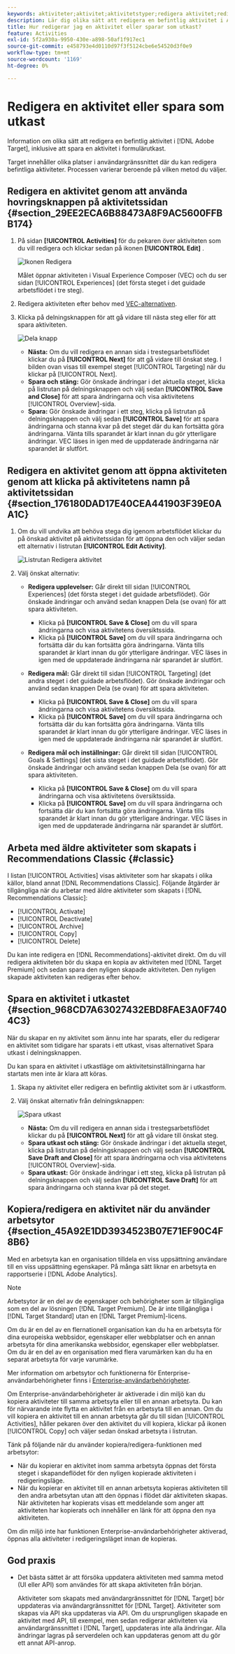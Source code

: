 ```yaml
---
keywords: aktiviteter;aktivitet;aktivitetstyper;redigera aktivitet;redigera;utkast
description: Lär dig olika sätt att redigera en befintlig aktivitet i Adobe Target, inklusive att spara en aktivitet i ett utkast.
title: Hur redigerar jag en aktivitet eller sparar som utkast?
feature: Activities
exl-id: 5f2a930a-9950-430e-a898-50af1f917ec1
source-git-commit: e458793e4d0110d97f3f5124cbe6e54520d3f0e9
workflow-type: tm+mt
source-wordcount: '1169'
ht-degree: 0%

---
```


# Redigera en aktivitet eller spara som utkast

Information om olika sätt att redigera en befintlig aktivitet i [!DNL Adobe Target], inklusive att spara en aktivitet i formulärutkast.

Target innehåller olika platser i användargränssnittet där du kan redigera befintliga aktiviteter. Processen varierar beroende på vilken metod du väljer.

## Redigera en aktivitet genom att använda hovringsknappen på aktivitetssidan {#section_29EE2ECA6B88473A8F9AC5600FFBB174}

1. På sidan **[!UICONTROL Activities]** för du pekaren över aktiviteten som du vill redigera och klickar sedan på ikonen **[!UICONTROL Edit]** .

   ![Ikonen Redigera](/help/main/c-activities/assets/hover_edit.png)

   Målet öppnar aktiviteten i Visual Experience Composer (VEC) och du ser sidan [!UICONTROL Experiences] (det första steget i det guidade arbetsflödet i tre steg).

1. Redigera aktiviteten efter behov med [VEC-alternativen](/help/main/c-experiences/c-visual-experience-composer/viztarget-options.md).

1. Klicka på delningsknappen för att gå vidare till nästa steg eller för att spara aktiviteten.

   ![Dela knapp](/help/main/c-activities/assets/edit_split_button_2.png)

   * **Nästa:** Om du vill redigera en annan sida i trestegsarbetsflödet klickar du på **[!UICONTROL Next]** för att gå vidare till önskat steg. I bilden ovan visas till exempel steget [!UICONTROL Targeting] när du klickar på [!UICONTROL Next].
   * **Spara och stäng:** Gör önskade ändringar i det aktuella steget, klicka på listrutan på delningsknappen och välj sedan **[!UICONTROL Save and Close]** för att spara ändringarna och visa aktivitetens [!UICONTROL Overview]-sida.
   * **Spara:** Gör önskade ändringar i ett steg, klicka på listrutan på delningsknappen och välj sedan **[!UICONTROL Save]** för att spara ändringarna och stanna kvar på det steget där du kan fortsätta göra ändringarna. Vänta tills sparandet är klart innan du gör ytterligare ändringar. VEC läses in igen med de uppdaterade ändringarna när sparandet är slutfört.

## Redigera en aktivitet genom att öppna aktiviteten genom att klicka på aktivitetens namn på aktivitetssidan {#section_176180DAD17E40CEA441903F39E0AA1C}

1. Om du vill undvika att behöva stega dig igenom arbetsflödet klickar du på önskad aktivitet på aktivitetssidan för att öppna den och väljer sedan ett alternativ i listrutan **[!UICONTROL Edit Activity]**.

   ![Listrutan Redigera aktivitet](/help/main/c-activities/assets/edit_activity.png)

1. Välj önskat alternativ:

   * **Redigera upplevelser:** Går direkt till sidan [!UICONTROL Experiences] (det första steget i det guidade arbetsflödet). Gör önskade ändringar och använd sedan knappen Dela (se ovan) för att spara aktiviteten.

      * Klicka på **[!UICONTROL Save & Close]** om du vill spara ändringarna och visa aktivitetens översiktssida.
      * Klicka på **[!UICONTROL Save]** om du vill spara ändringarna och fortsätta där du kan fortsätta göra ändringarna. Vänta tills sparandet är klart innan du gör ytterligare ändringar. VEC läses in igen med de uppdaterade ändringarna när sparandet är slutfört.

   * **Redigera mål:** Går direkt till sidan [!UICONTROL Targeting] (det andra steget i det guidade arbetsflödet). Gör önskade ändringar och använd sedan knappen Dela (se ovan) för att spara aktiviteten.

      * Klicka på **[!UICONTROL Save & Close]** om du vill spara ändringarna och visa aktivitetens översiktssida.
      * Klicka på **[!UICONTROL Save]** om du vill spara ändringarna och fortsätta där du kan fortsätta göra ändringarna. Vänta tills sparandet är klart innan du gör ytterligare ändringar. VEC läses in igen med de uppdaterade ändringarna när sparandet är slutfört.

   * **Redigera mål och inställningar:** Går direkt till sidan [!UICONTROL Goals & Settings] (det sista steget i det guidade arbetsflödet). Gör önskade ändringar och använd sedan knappen Dela (se ovan) för att spara aktiviteten.

      * Klicka på **[!UICONTROL Save & Close]** om du vill spara ändringarna och visa aktivitetens översiktssida.
      * Klicka på **[!UICONTROL Save]** om du vill spara ändringarna och fortsätta där du kan fortsätta göra ändringarna. Vänta tills sparandet är klart innan du gör ytterligare ändringar. VEC läses in igen med de uppdaterade ändringarna när sparandet är slutfört.

## Arbeta med äldre aktiviteter som skapats i Recommendations Classic {#classic}

I listan [!UICONTROL Activities] visas aktiviteter som har skapats i olika källor, bland annat [!DNL Recommendations Classic]. Följande åtgärder är tillgängliga när du arbetar med äldre aktiviteter som skapats i [!DNL Recommendations Classic]:

* [!UICONTROL Activate]
* [!UICONTROL Deactivate]
* [!UICONTROL Archive]
* [!UICONTROL Copy]
* [!UICONTROL Delete]

Du kan inte redigera en [!DNL Recommendations]-aktivitet direkt. Om du vill redigera aktiviteten bör du skapa en kopia av aktiviteten med [!DNL Target Premium] och sedan spara den nyligen skapade aktiviteten. Den nyligen skapade aktiviteten kan redigeras efter behov.

## Spara en aktivitet i utkastet {#section_968CD7A63027432EBD8FAE3A0F7404C3}

När du skapar en ny aktivitet som ännu inte har sparats, eller du redigerar en aktivitet som tidigare har sparats i ett utkast, visas alternativet Spara utkast i delningsknappen.

Du kan spara en aktivitet i utkastläge om aktivitetsinställningarna har startats men inte är klara att köras.

1. Skapa ny aktivitet eller redigera en befintlig aktivitet som är i utkastform.
1. Välj önskat alternativ från delningsknappen:

   ![Spara utkast](/help/main/c-activities/assets/save_draft.png)

   * **Nästa:** Om du vill redigera en annan sida i trestegsarbetsflödet klickar du på **[!UICONTROL Next]** för att gå vidare till önskat steg.
   * **Spara utkast och stäng:** Gör önskade ändringar i det aktuella steget, klicka på listrutan på delningsknappen och välj sedan **[!UICONTROL Save Draft and Close]** för att spara ändringarna och visa aktivitetens [!UICONTROL Overview]-sida.
   * **Spara utkast:** Gör önskade ändringar i ett steg, klicka på listrutan på delningsknappen och välj sedan **[!UICONTROL Save Draft]** för att spara ändringarna och stanna kvar på det steget.

## Kopiera/redigera en aktivitet när du använder arbetsytor {#section_45A92E1DD3934523B07E71EF90C4F8B6}

Med en arbetsyta kan en organisation tilldela en viss uppsättning användare till en viss uppsättning egenskaper. På många sätt liknar en arbetsyta en rapportserie i [!DNL Adobe Analytics].

>[!NOTE]
>
>Arbetsytor är en del av de egenskaper och behörigheter som är tillgängliga som en del av lösningen [!DNL Target Premium]. De är inte tillgängliga i [!DNL Target Standard] utan en [!DNL Target Premium]-licens.

Om du är en del av en flernationell organisation kan du ha en arbetsyta för dina europeiska webbsidor, egenskaper eller webbplatser och en annan arbetsyta för dina amerikanska webbsidor, egenskaper eller webbplatser. Om du är en del av en organisation med flera varumärken kan du ha en separat arbetsyta för varje varumärke.

Mer information om arbetsytor och funktionerna för Enterprise-användarbehörigheter finns i [Enterprise-användarbehörigheter](/help/main/administrating-target/c-user-management/property-channel/property-channel.md#concept_E396B16FA2024ADBA27BC056138F9838).

Om Enterprise-användarbehörigheter är aktiverade i din miljö kan du kopiera aktiviteter till samma arbetsyta eller till en annan arbetsyta. Du kan för närvarande inte flytta en aktivitet från en arbetsyta till en annan. Om du vill kopiera en aktivitet till en annan arbetsyta går du till sidan [!UICONTROL Activities], håller pekaren över den aktivitet du vill kopiera, klickar på ikonen [!UICONTROL Copy] och väljer sedan önskad arbetsyta i listrutan.

Tänk på följande när du använder kopiera/redigera-funktionen med arbetsytor:

* När du kopierar en aktivitet inom samma arbetsyta öppnas det första steget i skapandeflödet för den nyligen kopierade aktiviteten i redigeringsläge.
* När du kopierar en aktivitet till en annan arbetsyta kopieras aktiviteten till den andra arbetsytan utan att den öppnas i flödet där aktiviteten skapas. När aktiviteten har kopierats visas ett meddelande som anger att aktiviteten har kopierats och innehåller en länk för att öppna den nya aktiviteten.

Om din miljö inte har funktionen Enterprise-användarbehörigheter aktiverad, öppnas alla aktiviteter i redigeringsläget innan de kopieras.

## God praxis

* Det bästa sättet är att försöka uppdatera aktiviteten med samma metod (UI eller API) som användes för att skapa aktiviteten från början.

  Aktiviteter som skapats med användargränssnittet för [!DNL Target] bör uppdateras via användargränssnittet för [!DNL Target]. Aktiviteter som skapas via API ska uppdateras via API. Om du ursprungligen skapade en aktivitet med API, till exempel, men sedan redigerar aktiviteten via användargränssnittet i [!DNL Target], uppdateras inte alla ändringar. Alla ändringar lagras på serverdelen och kan uppdateras genom att du gör ett annat API-anrop.


